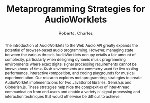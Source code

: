 --- 
title: "Metaprogramming Strategies for AudioWorklets" 
abstract: "The introduction of AudioWorklets to the Web Audio API greatly expands the potential of browser-based audio programming. However, managing state between the various threads AudioWorklets occupy entails a fair amount of complexity, particularly when designing dynamic music programming environments where exact digital signal processing requirements cannot be known ahead of time. Such environments are commonly used for live coding performance, interactive composition, and coding playgrounds for musical experimentation. Our research explores metaprogramming strategies to create AudioWorklet implementations for two JavaScript libraries, Genish.js and Gibberish.js. These strategies help hide the complexities of inter-thread communication from end-users and enable a variety of signal processing and interaction techniques that would otherwise be difficult to achieve." 
address: "Berlin, Germany" 
author: "Roberts, Charles"
webAuthor: "Charles Roberts" 
booktitle: "Proceedings of the International Web Audio Conference" 
editor: "Monschke, Jan and Guttandin, Christoph and Schnell, Norbert and Jenkinson, Thomas and Schaedler, Jack" 
month: "September"
pages: "" 
publisher: "TU Berlin" 
series: "WAC '18"
track: "Paper"  
year: "2018" 
id: "2018_15" 
tags: year2018
media: https://www.youtube.com/watch?v=izXcd4kw0Ds 
pdflink: /_data/papers/pdf/2018/2018_15.pdf
ISSN: 2663-5844
---